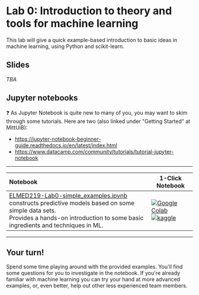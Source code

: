 # Lab 0: Introduction to theory and tools for machine learning

This lab will give a quick example-based introduction to basic ideas in machine learning, using Python and scikit-learn. 


## Slides

_TBA_


<!-- Here's a short extra video that goes through a very similar notebook to the one we use in this lab: https://www.youtube.com/watch?v=OhxUgFNnj1U. You may want to watch this as well. -->

## Jupyter notebooks

:question: As Jupyter Notebook is quite new to many of you, you may want to skim through some tutorials. Here are two (also linked under "Getting Started" at MittUiB): 
* https://jupyter-notebook-beginner-guide.readthedocs.io/en/latest/index.html
* https://www.datacamp.com/community/tutorials/tutorial-jupyter-notebook

<hr>



| Notebook    |      1-Click Notebook      |
|:----------|------|
|  [ELMED219-Lab0-simple_examples.ipynb](https://nbviewer.org/github/MMIV-ML/ELMED219/blob/main/Lab0-ML/ELMED219-Lab0-simple_examples.ipynb)  <br>constructs predictive models based on some simple data sets. <br>Provides a hands-on introduction to some basic ingredients and techniques in ML. | [![Google Colab](https://colab.research.google.com/assets/colab-badge.svg)](https://colab.research.google.com/github/MMIV-ML/ELMED219/blob/main/Lab0-ML/ELMED219-Lab0-simple_examples.ipynb)<br>[![kaggle](https://camo.githubusercontent.com/a08ca511178e691ace596a95d334f73cf4ce06e83a5c4a5169b8bb68cac27bef/68747470733a2f2f6b6167676c652e636f6d2f7374617469632f696d616765732f6f70656e2d696e2d6b6167676c652e737667)](https://www.kaggle.com/code/alexanderlundervold/elmed219-lab0-simple_examples-ipynb)|


---


## Your turn! 

Spend some time playing around with the provided examples. You'll find some questions for you to investigate in the notebook. If you're already familiar with machine learning you can try your hand at more advanced examples, or, even better, help out other less experienced team members.
